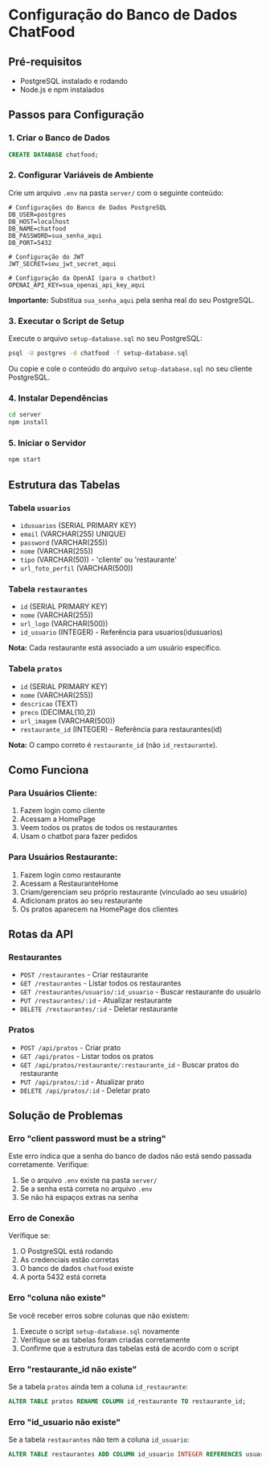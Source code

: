 # Configuração do Banco de Dados ChatFood

## Pré-requisitos
- PostgreSQL instalado e rodando
- Node.js e npm instalados

## Passos para Configuração

### 1. Criar o Banco de Dados
```sql
CREATE DATABASE chatfood;
```

### 2. Configurar Variáveis de Ambiente
Crie um arquivo `.env` na pasta `server/` com o seguinte conteúdo:

```env
# Configurações do Banco de Dados PostgreSQL
DB_USER=postgres
DB_HOST=localhost
DB_NAME=chatfood
DB_PASSWORD=sua_senha_aqui
DB_PORT=5432

# Configuração do JWT
JWT_SECRET=seu_jwt_secret_aqui

# Configuração da OpenAI (para o chatbot)
OPENAI_API_KEY=sua_openai_api_key_aqui
```

**Importante:** Substitua `sua_senha_aqui` pela senha real do seu PostgreSQL.

### 3. Executar o Script de Setup
Execute o arquivo `setup-database.sql` no seu PostgreSQL:

```bash
psql -U postgres -d chatfood -f setup-database.sql
```

Ou copie e cole o conteúdo do arquivo `setup-database.sql` no seu cliente PostgreSQL.

### 4. Instalar Dependências
```bash
cd server
npm install
```

### 5. Iniciar o Servidor
```bash
npm start
```

## Estrutura das Tabelas

### Tabela `usuarios`
- `idusuarios` (SERIAL PRIMARY KEY)
- `email` (VARCHAR(255) UNIQUE)
- `password` (VARCHAR(255))
- `nome` (VARCHAR(255))
- `tipo` (VARCHAR(50)) - 'cliente' ou 'restaurante'
- `url_foto_perfil` (VARCHAR(500))

### Tabela `restaurantes`
- `id` (SERIAL PRIMARY KEY)
- `nome` (VARCHAR(255))
- `url_logo` (VARCHAR(500))
- `id_usuario` (INTEGER) - Referência para usuarios(idusuarios)

**Nota:** Cada restaurante está associado a um usuário específico.

### Tabela `pratos`
- `id` (SERIAL PRIMARY KEY)
- `nome` (VARCHAR(255))
- `descricao` (TEXT)
- `preco` (DECIMAL(10,2))
- `url_imagem` (VARCHAR(500))
- `restaurante_id` (INTEGER) - Referência para restaurantes(id)

**Nota:** O campo correto é `restaurante_id` (não `id_restaurante`).

## Como Funciona

### Para Usuários Cliente:
1. Fazem login como cliente
2. Acessam a HomePage
3. Veem todos os pratos de todos os restaurantes
4. Usam o chatbot para fazer pedidos

### Para Usuários Restaurante:
1. Fazem login como restaurante
2. Acessam a RestauranteHome
3. Criam/gerenciam seu próprio restaurante (vinculado ao seu usuário)
4. Adicionam pratos ao seu restaurante
5. Os pratos aparecem na HomePage dos clientes

## Rotas da API

### Restaurantes
- `POST /restaurantes` - Criar restaurante
- `GET /restaurantes` - Listar todos os restaurantes
- `GET /restaurantes/usuario/:id_usuario` - Buscar restaurante do usuário
- `PUT /restaurantes/:id` - Atualizar restaurante
- `DELETE /restaurantes/:id` - Deletar restaurante

### Pratos
- `POST /api/pratos` - Criar prato
- `GET /api/pratos` - Listar todos os pratos
- `GET /api/pratos/restaurante/:restaurante_id` - Buscar pratos do restaurante
- `PUT /api/pratos/:id` - Atualizar prato
- `DELETE /api/pratos/:id` - Deletar prato

## Solução de Problemas

### Erro "client password must be a string"
Este erro indica que a senha do banco de dados não está sendo passada corretamente. Verifique:

1. Se o arquivo `.env` existe na pasta `server/`
2. Se a senha está correta no arquivo `.env`
3. Se não há espaços extras na senha

### Erro de Conexão
Verifique se:
1. O PostgreSQL está rodando
2. As credenciais estão corretas
3. O banco de dados `chatfood` existe
4. A porta 5432 está correta

### Erro "coluna não existe"
Se você receber erros sobre colunas que não existem:
1. Execute o script `setup-database.sql` novamente
2. Verifique se as tabelas foram criadas corretamente
3. Confirme que a estrutura das tabelas está de acordo com o script

### Erro "restaurante_id não existe"
Se a tabela `pratos` ainda tem a coluna `id_restaurante`:
```sql
ALTER TABLE pratos RENAME COLUMN id_restaurante TO restaurante_id;
```

### Erro "id_usuario não existe"
Se a tabela `restaurantes` não tem a coluna `id_usuario`:
```sql
ALTER TABLE restaurantes ADD COLUMN id_usuario INTEGER REFERENCES usuarios(idusuarios);
``` 